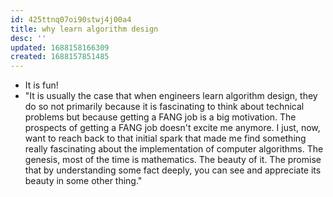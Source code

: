 ```yaml
---
id: 425ttnq07oi90stwj4j00a4
title: why learn algorithm design
desc: ''
updated: 1688158166309
created: 1688157851485
---
```


- It is fun!
- "It is usually the case that when engineers learn algorithm design, they do so not primarily because it is fascinating to think about technical problems but because getting a FANG job is a big motivation. The prospects of getting a FANG job doesn't excite me anymore. I just, now, want to reach back to that initial spark that made me find something really fascinating about the implementation of computer algorithms. The genesis, most of the time is mathematics. The beauty of it. The promise that by understanding some fact deeply, you can see and appreciate its beauty in some other thing."